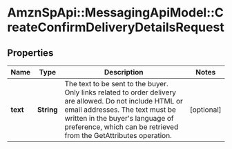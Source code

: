 # AmznSpApi::MessagingApiModel::CreateConfirmDeliveryDetailsRequest

## Properties
Name | Type | Description | Notes
------------ | ------------- | ------------- | -------------
**text** | **String** | The text to be sent to the buyer. Only links related to order delivery are allowed. Do not include HTML or email addresses. The text must be written in the buyer&#x27;s language of preference, which can be retrieved from the GetAttributes operation. | [optional] 

